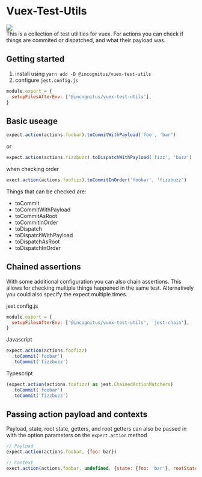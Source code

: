# Vuex-Test-Utils

![](https://github.com/Incognitus-Io/vuex-test-utils/workflows/Node%20CI/badge.svg?branch=master)  
This is a collection of test utilities for vuex.  For actions you can check if things are commited or dispatched, and what their payload was.

## Getting started

1. install using `yarn add -D @incognitus/vuex-test-utils`
2. configure `jest.config.js`
```javascript
module.export = {
  setupFilesAfterEnv: ['@incognitus/vuex-test-utils'],
}
```

## Basic useage

```javascript
expect.action(actions.foobar).toCommitWithPayload('foo', 'bar')
```

or

```javascript
expect.action(actions.fizzbuzz).toDispatchWithPayload('fizz', 'buzz')
```

when checking order

```javascript
exect.action(actions.foofizz).toCommitInOrder('foobar', 'fizzbuzz')
```

Things that can be checked are:

* toCommit
* toCommitWithPayload
* toCommitAsRoot
* toCommitInOrder
* toDispatch
* toDispatchWithPayload
* toDispatchAsRoot
* toDispatchInOrder

## Chained assertions
With some additional configuration you can also chain assertions.  This allows for checking multiple things happened in the same test.  Alternatively you could also specify the expect multiple times.

jest.config.js
```javascript
module.export = {
  setupFilesAfterEnv: ['@incognitus/vuex-test-utils', 'jest-chain'],
}
```

Javascript
```javascript
expect.action(actions.foofizz)
  .toCommit('foobar')
  .toCommit('fizzbuzz')
```

Typescript
```typescript
(expect.action(actions.foofizz) as jest.ChainedActionMatchers)
  .toCommit('foobar')
  .toCommit('fizzbuzz')
```


## Passing action payload and contexts

Payload, state, root state, getters, and root getters can also be passed in with the option parameters on the `expect.action` method

```javascript
// Payload
expect.action(actions.foobar, {foo: bar})

// Context
exect.action(actions.foobar, undefined, {state: {foo: 'bar'}, rootState: {version: '1.0.0'}, etc..})
```
